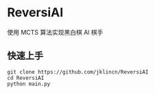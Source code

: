 # ReversiAI

使用 MCTS 算法实现黑白棋 Al 棋手

## 快速上手

```
git clone https://github.com/jklincn/ReversiAI
cd ReversiAI
python main.py
```
